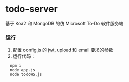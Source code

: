 # todo-server
基于 Koa2 和 MongoDB 的仿 Microsoft To-Do 软件服务端

### 运行
1. 配置 config.js 的 jwt, upload 和 email 要求的参数
2. 运行代码：
```
  npm i
  node app.js
  node todoWS.js 
```
